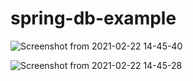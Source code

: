 # spring-db-example

![Screenshot from 2021-02-22 14-45-40](https://user-images.githubusercontent.com/35780502/108761411-d2236080-751c-11eb-9113-1f82e11622ed.png)

![Screenshot from 2021-02-22 14-45-28](https://user-images.githubusercontent.com/35780502/108761415-d2bbf700-751c-11eb-9fa8-f22f1e3363f9.png)
